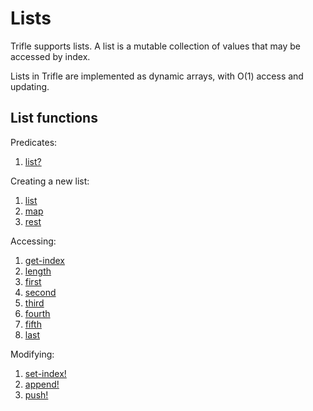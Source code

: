 # Lists

Trifle supports lists. A list is a mutable collection of values that may be
accessed by index.

Lists in Trifle are implemented as dynamic arrays, with O(1) access
and updating.

## List functions

Predicates:

1. [list?](Lists-ListPredicate.md)

Creating a new list:

1. [list](Lists-List.md)
2. [map](Sequences-Map.md)
3. [rest](Sequences-Rest.md)

Accessing:

1. [get-index](Sequences-GetIndex.md)
2. [length](Sequences-Length.md)
3. [first](Sequence-First.md)
4. [second](Sequences-Second.md)
5. [third](Sequences-Third.md)
6. [fourth](Sequences-Fourth.md)
7. [fifth](Sequences-Fifth.md)
8. [last](Sequences-Last.md)

Modifying:

1. [set-index!](Sequences-SetIndex.md)
2. [append!](Sequences-Append.md)
3. [push!](Sequences-Push.md)

